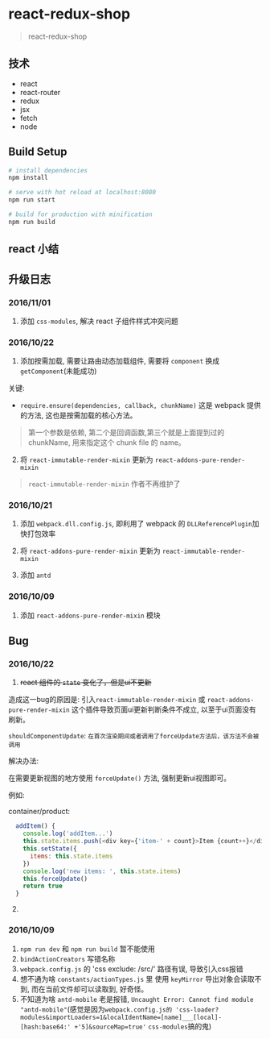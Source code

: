 # react-redux-shop

> react-redux-shop

## 技术

- react
- react-router
- redux
- jsx
- fetch
- node

## Build Setup

``` bash
# install dependencies
npm install

# serve with hot reload at localhost:8080
npm run start

# build for production with minification
npm run build

```

## react 小结

## 升级日志

### 2016/11/01

1. 添加 `css-modules`, 解决 react 子组件样式冲突问题

### 2016/10/22

1. 添加按需加载, 需要让路由动态加载组件, 需要将 `component` 换成 `getComponent`(未能成功)

关键:
- `require.ensure(dependencies, callback, chunkName)`
这是 webpack 提供的方法, 这也是按需加载的核心方法。
> 第一个参数是依赖, 第二个是回调函数,第三个就是上面提到过的 chunkName, 用来指定这个 chunk file 的 name。

2. 将 `react-immutable-render-mixin` 更新为 `react-addons-pure-render-mixin`

> `react-immutable-render-mixin` 作者不再维护了

### 2016/10/21

1. 添加 `webpack.dll.config.js`, 即利用了 webpack 的 `DLLReferencePlugin`加快打包效率

2. 将 `react-addons-pure-render-mixin` 更新为 `react-immutable-render-mixin`

3. 添加 `antd`

### 2016/10/09

1. 添加 `react-addons-pure-render-mixin` 模块

## Bug

### 2016/10/22

1. ~~react 组件的 `state` 变化了，但是ui不更新~~

造成这一bug的原因是: 引入`react-immutable-render-mixin` 或 `react-addons-pure-render-mixin` 这个插件导致页面ui更新判断条件不成立, 以至于ui页面没有刷新。

`shouldComponentUpdate`: `在首次渲染期间或者调用了forceUpdate方法后，该方法不会被调用`

解决办法:

在需要更新视图的地方使用 `forceUpdate()` 方法, 强制更新ui视图即可。

例如:

container/product:

```js
  addItem() {
    console.log('addItem...')
    this.state.items.push(<div key={'item-' + count}>Item {count++}</div>);
    this.setState({
      items: this.state.items
    })
    console.log('new items: ', this.state.items)
    this.forceUpdate()
    return true
  }
```

2.

### 2016/10/09

1. `npm run dev` 和 `npm run build` 暂不能使用
2. `bindActionCreators` 写错名称
3. `webpack.config.js` 的 'css exclude: /src/' 路径有误, 导致引入css报错
4. 想不通为啥 `constants/actionTypes.js` 里 使用 `keyMirror` 导出对象会读取不到, 而在当前文件却可以读取到, 好奇怪。
5. 不知道为啥 `antd-mobile` 老是报错, `Uncaught Error: Cannot find module "antd-mobile"`(感觉是因为`webpack.config.js的 'css-loader?modules&importLoaders=1&localIdentName=[name]___[local]-[hash:base64:' +'5]&sourceMap=true'` `css-modules`搞的鬼)
